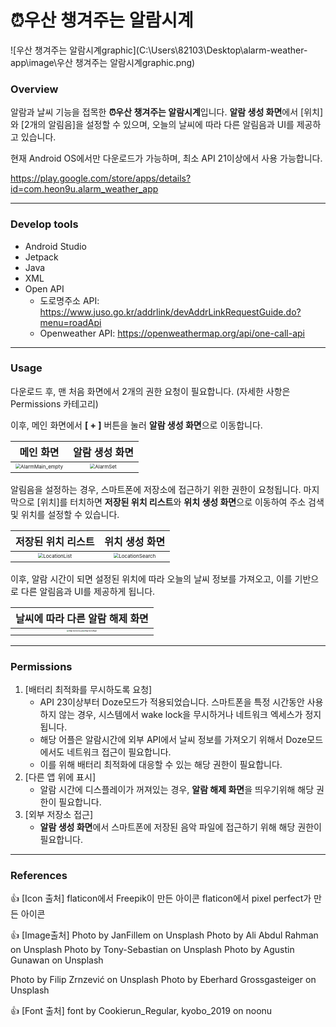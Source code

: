 # ⏰우산 챙겨주는 알람시계



![우산 챙겨주는 알람시계graphic](C:\Users\82103\Desktop\alarm-weather-app\image\우산 챙겨주는 알람시계graphic.png)





### Overview

 알람과 날씨 기능을 접목한 **⏰우산 챙겨주는 알람시계**입니다.
**알람 생성 화면**에서 [위치]와 [2개의 알림음]을 설정할 수 있으며, 오늘의 날씨에 따라 다른 알림음과 UI를 제공하고 있습니다.

 현재 Android OS에서만 다운로드가 가능하며, 최소 API 21이상에서 사용 가능합니다.

https://play.google.com/store/apps/details?id=com.heon9u.alarm_weather_app



----

### Develop tools

- Android Studio
- Jetpack
- Java
- XML
- Open API
  - 도로명주소 API: https://www.juso.go.kr/addrlink/devAddrLinkRequestGuide.do?menu=roadApi
  - Openweather API: https://openweathermap.org/api/one-call-api





----

### Usage

 다운로드 후, 맨 처음 화면에서 2개의 권한 요청이 필요합니다. (자세한 사항은 Permissions 카테고리)

이후, 메인 화면에서 **[ + ]** 버튼을 눌러 **알람 생성 화면**으로 이동합니다.



|                          메인 화면                           |                        알람 생성 화면                        |
| :----------------------------------------------------------: | :----------------------------------------------------------: |
| <img src="C:\Users\82103\Desktop\alarm-weather-app\image\AlarmMain_empty.png" alt="AlarmMain_empty" style="zoom: 50%;" /> | <img src="C:\Users\82103\Desktop\alarm-weather-app\image\AlarmSet.png" alt="AlarmSet" style="zoom: 50%;" /> |



 알림음을 설정하는 경우, 스마트폰에 저장소에 접근하기 위한 권한이 요청됩니다. 마지막으로 [위치]를 터치하면 **저장된 위치 리스트**와 **위치 생성 화면**으로 이동하여 주소 검색 및 위치를 설정할 수 있습니다.

|                      저장된 위치 리스트                      |                        위치 생성 화면                        |
| :----------------------------------------------------------: | :----------------------------------------------------------: |
| <img src="C:\Users\82103\Desktop\alarm-weather-app\image\LocationList.png" alt="LocationList" style="zoom:50%;" /> | <img src="C:\Users\82103\Desktop\alarm-weather-app\image\LocationSearch.png" alt="LocationSearch" style="zoom:50%;" /> |



이후, 알람 시간이 되면 설정된 위치에 따라 오늘의 날씨 정보를 가져오고, 이를 기반으로 다른 알림음과 UI를 제공하게 됩니다.

|               날씨에 따라 다른 알람 해제 화면                |
| :----------------------------------------------------------: |
| <img src="C:\Users\82103\Desktop\alarm-weather-app\image\AlarmOnCloud.jpg" alt="AlarmOnCloud" style="zoom:20%;" /><img src="C:\Users\82103\Desktop\alarm-weather-app\image\AlarmOnRain.jpg" alt="AlarmOnRain" style="zoom:20%;" /> |





----

### Permissions

1. [배터리 최적화를 무시하도록 요청]
   - API 23이상부터 Doze모드가 적용되었습니다. 스마트폰을 특정 시간동안 사용하지 않는 경우, 시스템에서 wake lock을 무시하거나 네트워크 엑세스가 정지됩니다.
   - 해당 어플은 알람시간에 외부 API에서 날씨 정보를 가져오기 위해서 Doze모드에서도 네트워크 접근이 필요합니다.
   - 이를 위해 배터리 최적화에 대응할 수 있는 해당 권한이 필요합니다.
2. [다른 앱 위에 표시]
   - 알람 시간에 디스플레이가 꺼져있는 경우, **알람 해제 화면**을 띄우기위해 해당 권한이 필요합니다.
3. [외부 저장소 접근]
   - **알람 생성 화면**에서 스마트폰에 저장된 음악 파일에 접근하기 위해 해당 권한이 필요합니다.





----

### References

👍 [Icon 출처]
flaticon에서 Freepik이 만든 아이콘
flaticon에서 pixel perfect가 만든 아이콘


👍 [Image출처]
Photo by JanFillem on Unsplash
Photo by Ali Abdul Rahman on Unsplash
Photo by Tony-Sebastian on Unsplash
Photo by Agustin Gunawan on Unsplash

Photo by Filip Zrnzević on Unsplash
Photo by Eberhard Grossgasteiger on Unsplash



👍 [Font 출처]
font by Cookierun_Regular, kyobo_2019 on noonu

